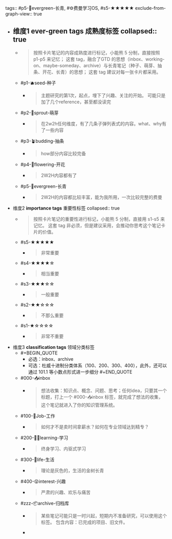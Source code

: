 tags:: #p5-🌲evergreen-长青, #⚙️费曼学习OS, #s5-★★★★★
exclude-from-graph-view:: true

- 维度1 **ever-green tags** 成熟度标签
  collapsed:: true
	-
	- > 按照卡片笔记的内容成熟度进行标记，小能熊 5 分制，直接按照 p1-p5 来记忆；
	  这套 tag，融合了GTD 的思想（inbox、working-on、maybe-someday、archive）与长青笔记（种子、萌芽、抽条、开花、长青）的思想；
	  这套 tag 建议对每一张卡片都采用。
	- #p1-🫐seed-种子
		- > 主题研究的第1次，起点，埋下了兴趣、关注的开始。
		  可能只是加了几个reference，甚至都没读完
	- #p2-🌱sprout-萌芽
		- > 在2w2h任何维度，有了几条子弹列表式的内容。what、why有了一些内容
	- #p3-🪴budding-抽条
		- > how部分内容比较完备
	- #p4-🌸flowering-开花
		- > 2W2H内容都有了
	- #p5-🌲evergreen-长青
		- > 2W2H的内容都比较丰富，能为我所用，一次比较完整的费曼
- 维度2 **importance tags** 重要性标签
  collapsed:: true
	- > 按照卡片笔记的重要性进行标记，小能熊 5 分制，直接用 s1-s5 来记忆。
	  这套 tag 非必须，但是建议采用，会推动你思考这个笔记卡片的价值。
	- #s5-★★★★★
		- > 非常重要
	- #s4-★★★★☆
		- > 相当重要
	- #s3-★★★☆☆
		- > 一般重要
	- #s2-★★☆☆☆
		- > 不那么重要
	- #s1-★☆☆☆☆
		- > 非常不重要
- 维度3 **classification tags** 领域分类标签
	- #+BEGIN_QUOTE
	  - 必选：inbox、archive
	  - 可选：杜威十进制分类体系（100、200、300、400），此外，还可以通过 101.1 等小数点形式进一步细分
	  #+END_QUOTE
	- #000-📥inbox
		- > 想法收集：知识点、概念、问题、思考；任何idea，只要其一个标题，打上一个 #000-📥inbox 标签，就完成了想法的收集，这个笔记就进入了你的知识管理系统。
	- #100-👷Job-工作
		- > 如何才不是卖时间拿薪水？如何在专业领域达到精专？
	- #200-🧑‍🎓learning-学习
		- > 终身学习、内驱式学习
	- #300-🌈life-生活
		- > 理论是灰色的，生活的金树长青
	- #400-😝interest-兴趣
		- > 严肃的兴趣、欢乐与痛苦
	- #zzz-📦archive-归档库
		- > 某些笔记可能只是一时兴起，短期内不准备研究，可以使用这个标签。
		  包含内容：已完成的项目、旧文件。
		-